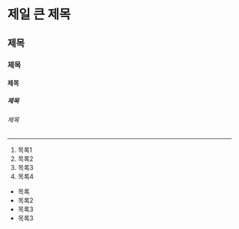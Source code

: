 # 제일 큰 제목
## 제목
### 제목
#### 제목
##### 제목
###### 제목
***

1. 목록1
2. 목록2
3. 목록3
4. 목록4


* 목록
* 목록2
* 목록3
* 목록3

